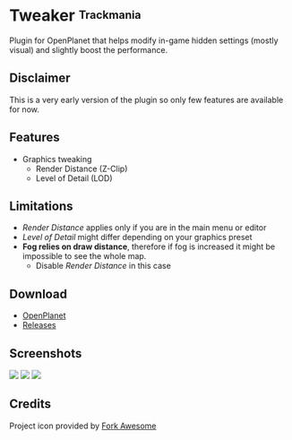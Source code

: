# Tweaker <sup><sub>Trackmania</sub></sup>
Plugin for OpenPlanet that helps modify in-game hidden settings (mostly visual) and slightly boost the performance.

## Disclaimer
This is a very early version of the plugin so only few features are available for now.

## Features

* Graphics tweaking
    * Render Distance (Z-Clip)
    * Level of Detail (LOD)

## Limitations
* *Render Distance* applies only if you are in the main menu or editor
* *Level of Detail* might differ depending on your graphics preset
* **Fog relies on draw distance**, therefore if fog is increased it might be impossible to see the whole map.
    * Disable *Render Distance* in this case

## Download
* [OpenPlanet](https://openplanet.nl/files/126)
* [Releases](https://gitlab.com/DergnNamedSkye/op-tweaker/-/releases)

## Screenshots

![](_git/1.png)
![](_git/2.png)
![](_git/3.png)

## Credits

Project icon provided by [Fork Awesome](https://forkaweso.me/)
